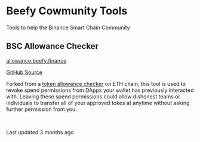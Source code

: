 # Beefy Cowmunity Tools

Tools to help the Binance Smart Chain Community

## BSC Allowance Checker <a id="bsc-allowance-checker"></a>

​[allowance.beefy.finance](https://allowance.beefy.finance/)​

​[GitHub Source](https://github.com/beefyfinance/bsc-allowance)​

Forked from a [token allowance checker](https://tac.dappstar.io/#/) on ETH chain, this tool is used to revoke spend permissions from DApps your wallet has previously interacted with. Leaving these spend permissions could allow dishonest teams or individuals to transfer all of your approved tokes at anytime without asking further permission from you.

​

Last updated 3 months ago

